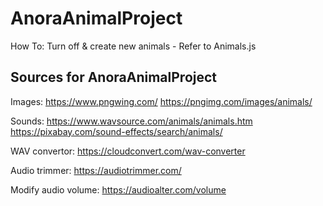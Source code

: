 # AnoraAnimalProject

How To:
Turn off & create new animals - Refer to Animals.js

## Sources for AnoraAnimalProject

Images:
https://www.pngwing.com/
https://pngimg.com/images/animals/

Sounds:
https://www.wavsource.com/animals/animals.htm
https://pixabay.com/sound-effects/search/animals/

WAV convertor:
https://cloudconvert.com/wav-converter

Audio trimmer:
https://audiotrimmer.com/

Modify audio volume:
https://audioalter.com/volume
